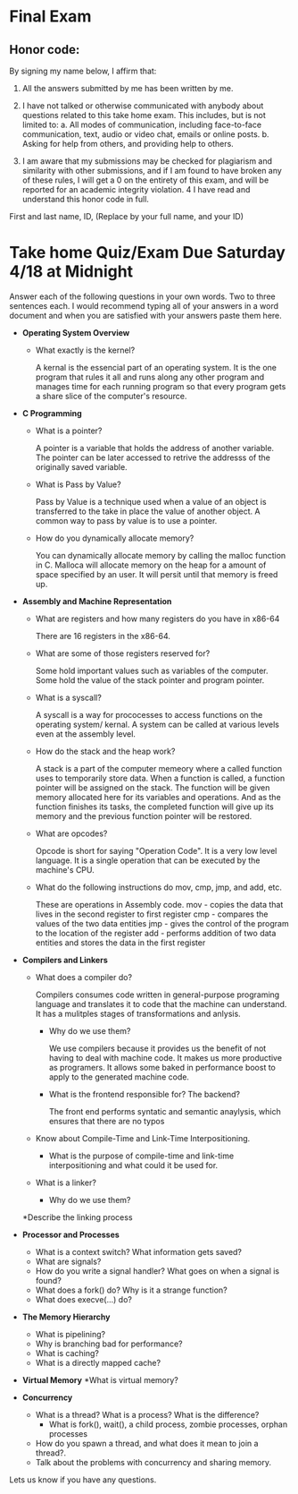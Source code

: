 # Final Exam

 ## Honor code: 
 
 By signing my name below, I affirm that:
 
 1. All the answers submitted by me has been written by me.
 
 2. I have not talked or otherwise communicated with anybody about 
    questions related to this take home exam. This includes, but is not limited to:
    a. All modes of communication, including face-to-face communication, text, 
       audio or video chat, emails or online posts.
    b. Asking for help from others, and providing help to others.

  3. I am aware that my submissions may be checked for plagiarism and 
     similarity with other submissions, and if I am found to have broken 
     any of these rules, I will get a 0 on the entirety of this exam, 
     and will be reported for an academic integrity violation.
  4 I have read and understand this honor code in full. 
   
  First and last name, ID, (Replace by your full name, and your ID)
  
# Take home Quiz/Exam Due Saturday 4/18  at Midnight

Answer each of the following questions in your own words. Two to three sentences each. I would recommend typing all of your
answers in a word document and when you are satisfied with your answers paste them here.

* **Operating System Overview**
    * What exactly is the kernel?
    
        A kernal is the essencial part of an operating system. It is the one
        program that rules it all and runs along any other program and manages
        time for each running program so that every program gets a share slice
        of the computer's resource.

* **C Programming**
    * What is a pointer? 
    
        A pointer is a variable that holds the address of another variable.    
        The pointer can be later accessed to retrive the addresss of the
        originally saved variable.

    * What is Pass by Value?
    
        Pass by Value is a technique used when a value of an object is transferred to
        the take in place the value of another object. A common way to pass by
        value is to use a pointer.

    * How do you dynamically allocate memory?
    
        You can dynamically allocate memory by calling the malloc function in C.
        Malloca will allocate memory on the heap for a amount of space specified
        by an user. It will persit until that memory is freed up.

* **Assembly and Machine Representation**
    * What are registers and how many registers do you have in x86-64
    
        There are 16 registers in the x86-64.

    * What are some of those registers reserved for?
    
        Some hold important values such as variables of the computer. Some hold
        the value of the stack pointer and program pointer.

    * What is a syscall?
    
        A syscall is a way for prococesses to access functions on the operating
        system/ kernal. A system can be called at various levels even at the
        assembly level.
        
    * How do the stack and the heap work?
    
        A stack is a part of the computer memeory where a called function uses
        to temporarily store data. When a function is called, a function pointer
        will be assigned on the stack. The function will be given memory allocated here
        for its variables and operations. And as the function finishes its
        tasks, the completed function will give up its memory and the previous
        function pointer will be restored.
        
    * What are opcodes?
    
        Opcode is short for saying "Operation Code". It is a very low level
        language. It is a single operation that can be executed by the machine's
        CPU.
        
    * What do the following instructions do mov, cmp, jmp, and add, etc.
    
        These are operations in Assembly code.
        mov - copies the data that lives in the second register to first
        register
        cmp - compares the values of the two data entities
        jmp - gives the control of the program to the location of the register
        add - performs addition of two data entities and stores the data in the
        first register

* **Compilers and Linkers**
    * What does a compiler do?
    
        Compilers consumes code written in general-purpose programing language
        and translates it to code that the machine can understand. It has a
        mulitples stages of transformations and anlysis. 

      * Why do we use them?
      
        We use compilers because it provides us the benefit of not having to
        deal with machine code. It makes us more productive as programers. It
        allows some baked in performance boost to apply to the generated machine
        code. 

      * What is the frontend responsible for? The backend?
      
        The front end performs syntatic and semantic anaylysis, which ensures
        that there are no typos

    * Know about Compile-Time and Link-Time Interpositioning.
    
      * What is the purpose of compile-time and link-time interpositioning and what could it be used for.
      
    * What is a linker?
    
      * Why do we use them?
      
    *Describe the linking process
* **Processor and Processes**
    * What is a context switch? What information gets saved?
    * What are signals?
    * How do you write a signal handler? What goes on when a signal is found?
    * What does a fork() do? Why is it a strange function?
    * What does execve(...) do?
* **The Memory Hierarchy**
    * What is pipelining?
    * Why is branching bad for performance?
    * What is caching?
    * What is a directly mapped cache?
* **Virtual Memory**
    *What is virtual memory?
* **Concurrency**
    * What is a thread? What is a process? What is the difference?
      * What is fork(), wait(), a child process, zombie processes, orphan processes
    * How do you spawn a thread, and what does it mean to join a thread?.
    * Talk about the problems with concurrency and sharing memory.
    
    
Lets us know if you have any questions. 

      













 
 
